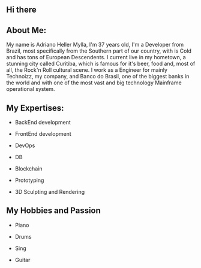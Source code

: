 ## Hi there

## About Me:

My name is Adriano Heller Mylla, I'm 37 years old, I'm a Developer from Brazil, most specifically from the Southern part of our country, with is Cold and has tons of European Descendents. I current live in my hometown, a stunning city called Curitiba, which is famous for it's beer, food and, most of all, the Rock'n Roll cultural scene.
I work as a Engineer for mainly Technoizz, my company, and Banco do Brasil, one of the biggest banks in the world and with one of the most vast and big technology Mainframe operational system.

## My Expertises:

- BackEnd development

- FrontEnd development

- DevOps

- DB

- Blockchain

- Prototyping

- 3D Sculpting and Rendering

## My Hobbies and Passion

- Piano

- Drums

- Sing

- Guitar

<!--
**AdrianoHeller/AdrianoHeller** is a ✨ _special_ ✨ repository because its `README.md` (this file) appears on your GitHub profile.

Here are some ideas to get you started:

- 🔭 I’m currently working on ...
- 🌱 I’m currently learning ...
- 👯 I’m looking to collaborate on ...
- 🤔 I’m looking for help with ...
- 💬 Ask me about ...
- 📫 How to reach me: ...
- 😄 Pronouns: ...
- ⚡ Fun fact: ...
-->
